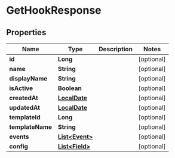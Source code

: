 
# GetHookResponse

## Properties
Name | Type | Description | Notes
------------ | ------------- | ------------- | -------------
**id** | **Long** |  |  [optional]
**name** | **String** |  |  [optional]
**displayName** | **String** |  |  [optional]
**isActive** | **Boolean** |  |  [optional]
**createdAt** | [**LocalDate**](LocalDate.md) |  |  [optional]
**updatedAt** | [**LocalDate**](LocalDate.md) |  |  [optional]
**templateId** | **Long** |  |  [optional]
**templateName** | **String** |  |  [optional]
**events** | [**List&lt;Event&gt;**](Event.md) |  |  [optional]
**config** | [**List&lt;Field&gt;**](Field.md) |  |  [optional]




